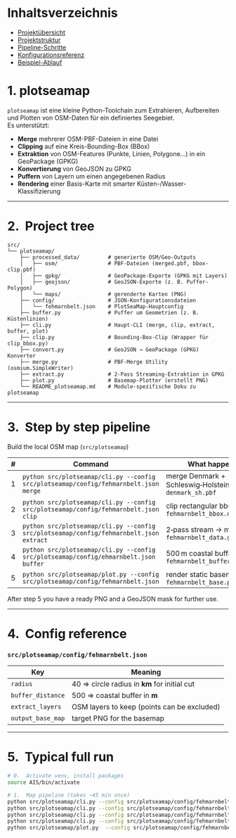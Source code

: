 # Inhaltsverzeichnis
- [Projektübersicht](#1-plotseamap)
- [Projektstruktur](#2-project-tree)
- [Pipeline-Schritte](#3-step-by-step-pipeline)
- [Konfigurationsreferenz](#4-config-reference)
- [Beispiel-Ablauf](#5-typical-full-run)

# 1. plotseamap

`plotseamap` ist eine kleine Python-Toolchain zum Extrahieren, Aufbereiten und Plotten von OSM-Daten für ein definiertes Seegebiet.  
Es unterstützt:

- **Merge** mehrerer OSM-PBF-Dateien in eine Datei  
- **Clipping** auf eine Kreis-Bounding-Box (BBox)  
- **Extraktion** von OSM-Features (Punkte, Linien, Polygone…) in ein GeoPackage (GPKG)  
- **Konvertierung** von GeoJSON zu GPKG  
- **Puffern** von Layern um einen angegebenen Radius  
- **Rendering** einer Basis-Karte mit smarter Küsten-/Wasser-Klassifizierung  

---

# 2.  Project tree

```
src/
└── plotseamap/
    ├── processed_data/         # generierte OSM/Geo-Outputs
    │   ├── osm/                # PBF-Dateien (merged.pbf, bbox-clip.pbf)
    │   ├── gpkg/               # GeoPackage-Exporte (GPKG mit Layers)
    │   ├── geojson/            # GeoJSON-Exporte (z. B. Puffer-Polygon)
    │   └── maps/               # gerenderte Karten (PNG)
    ├── config/                 # JSON-Konfigurationsdateien
    │   └── fehmarnbelt.json    # PlotSeaMap-Hauptconfig
    ├── buffer.py               # Puffer um Geometrien (z. B. Küstenlinien)
    ├── cli.py                  # Haupt-CLI (merge, clip, extract, buffer, plot)
    ├── clip.py                 # Bounding-Box-Clip (Wrapper für clip_bbox.py)
    ├── convert.py              # GeoJSON → GeoPackage (GPKG) Konverter
    ├── merge.py                # PBF-Merge Utility (osmium.SimpleWriter)
    ├── extract.py              # 2-Pass Streaming-Extraktion in GPKG
    ├── plot.py                 # Basemap-Plotter (erstellt PNG)
    └── README_plotseamap.md    # Module-spezifische Doku zu plotseamap
```


---

# 3.  Step by step pipeline

Build the local OSM map (`src/plotseamap`)

| # | Command | What happens |
|---|---------|--------------|
|1|`python src/plotseamap/cli.py --config src/plotseamap/config/fehmarnbelt.json merge`|merge Denmark + Schleswig‑Holstein PBF into `denmark_sh.pbf`|
|2|`python src/plotseamap/cli.py --config src/plotseamap/config/fehmarnbelt.json clip` |clip rectangular bbox → `fehmarnbelt_bbox.osm.pbf`|
|3|`python src/plotseamap/cli.py --config src/plotseamap/config/fehmarnbelt.json extract`|2‑pass stream → multi‑layer `fehmarnbelt_data.gpkg`|
|4|`python src/plotseamap/cli.py --config src/plotseamap/config/ehmarnbelt.json buffer` |500 m coastal buffer → `fehmarnbelt_buffer.geojson`|
|5|`python src/plotseamap/plot.py --config src/plotseamap/config/fehmarnbelt.json`|render static basemap `fehmarnbelt_base.png`|

After step 5 you have a ready PNG and a GeoJSON mask for further use.

---

# 4.  Config reference                                

### `src/plotseamap/config/fehmarnbelt.json`

| Key | Meaning |
|-----|---------|
|`radius`|40 ⇒ circle radius in **km** for initial cut|
|`buffer_distance`|500 ⇒ coastal buffer in **m**|
|`extract_layers`|OSM layers to keep (points can be excluded) |
|`output_base_map`|target PNG for the basemap|


---

# 5.  Typical full run

```bash
# 0.  Activate venv, install packages
source AIS/bin/activate

# 1.  Map pipeline (takes ~45 min once)
python src/plotseamap/cli.py --config src/plotseamap/config/fehmarnbelt.json merge
python src/plotseamap/cli.py --config src/plotseamap/config/fehmarnbelt.json clip
python src/plotseamap/cli.py --config src/plotseamap/config/fehmarnbelt.json extract
python src/plotseamap/cli.py --config src/plotseamap/config/fehmarnbelt.json buffer
python src/plotseamap/plot.py  --config src/plotseamap/config/fehmarnbelt.json


